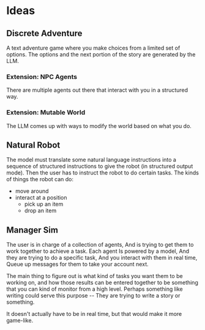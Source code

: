 # Ideas

## Discrete Adventure

A text adventure game where you make choices from a limited set of options. The options and the next portion of the story are generated by the LLM.

### Extension: NPC Agents

There are multiple agents out there that interact with you in a structured way.

### Extension: Mutable World

The LLM comes up with ways to modify the world based on what you do.

## Natural Robot

The model must translate some natural language instructions into a sequence of structured instructions to give the robot (in structured output mode). Then the user has to instruct the robot to do certain tasks. The kinds of things the robot can do:
- move around
- interact at a position
  - pick up an item
  - drop an item

## Manager Sim

The user is in charge of a collection of agents, And is trying to get them to work together to achieve a task. Each agent Is powered by a model, And they are trying to do a specific task, And you interact with them in real time, Queue up messages for them to take your account next.

The main thing to figure out is what kind of tasks you want them to be working on, and how those results can be entered together to be something that you can kind of monitor from a high level. Perhaps something like writing could serve this purpose -- They are trying to write a story or something. 

It doesn't actually have to be in real time, but that would make it more game-like.

